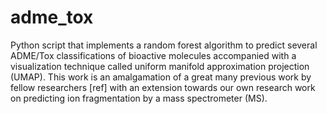 # adme_tox
Python script that implements a random forest algorithm to predict several ADME/Tox classifications of bioactive molecules accompanied with a visualization technique called uniform manifold approximation projection (UMAP). This work is an amalgamation of a great many previous work by fellow researchers [ref] with an extension towards our own research work on predicting ion fragmentation by a mass spectrometer (MS). 
